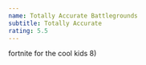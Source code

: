 ```yaml
---
name: Totally Accurate Battlegrounds
subtitle: Totally Accurate
rating: 5.5
---
```


fortnite for the cool kids 8)
